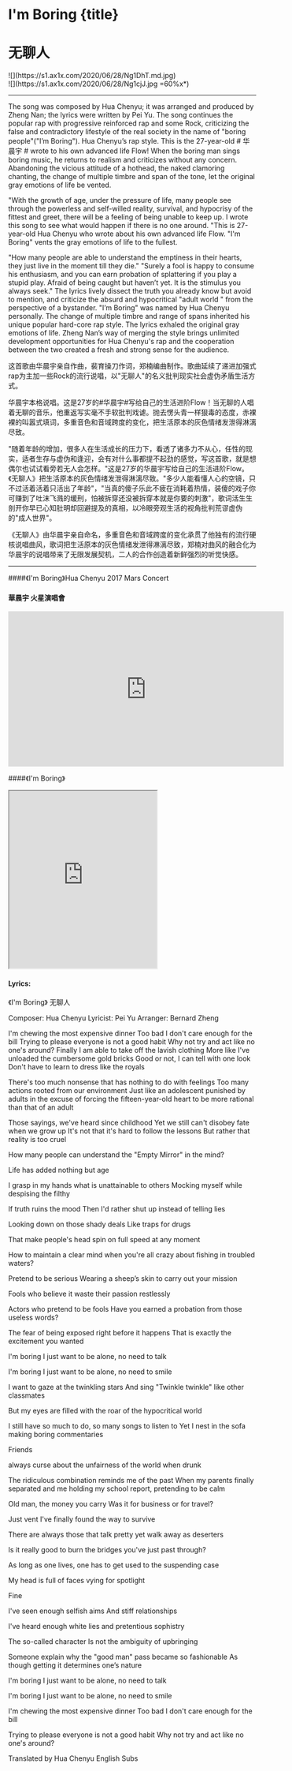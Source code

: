 # I'm Boring {title}
# 无聊人
<div class="background" markdown="1">
![](https://s1.ax1x.com/2020/06/28/Ng1DhT.md.jpg)
</div>

<div class="center shadow" markdown="1">
![](https://s1.ax1x.com/2020/06/28/Ng1cjJ.jpg =60%x*)
</div>

----------------------

The song was composed by Hua Chenyu; it was arranged and produced by Zheng Nan; the lyrics were written by Pei Yu. The song continues the popular rap with progressive reinforced rap and some Rock, criticizing the false and contradictory lifestyle of the real society in the name of "boring people"("I’m Boring"). Hua Chenyu’s rap style. This is the 27-year-old # 华晨宇 # wrote to his own advanced life Flow! When the boring man sings boring music, he returns to realism and criticizes without any concern. Abandoning the vicious attitude of a hothead, the naked clamoring chanting, the change of multiple timbre and span of the tone, let the original gray emotions of life be vented.

"With the growth of age, under the pressure of life, many people see through the powerless and self-willed reality, survival, and hypocrisy of the fittest and greet, there will be a feeling of being unable to keep up. I wrote this song to see what would happen if there is no one around. "This is 27-year-old Hua Chenyu who wrote about his own advanced life Flow. "I'm Boring" vents the gray emotions of life to the fullest.

"How many people are able to understand the emptiness in their hearts, they just live in the moment till they die." "Surely a fool is happy to consume his enthusiasm, and you can earn probation of splattering if you play a stupid play. Afraid of being caught but haven’t yet. It is the stimulus you always seek." The lyrics lively dissect the truth you already know but avoid to mention, and criticize the absurd and hypocritical "adult world " from the perspective of a bystander. "I’m Boring" was named by Hua Chenyu personally. The change of multiple timbre and range of spans inherited his unique popular hard-core rap style. The lyrics exhaled the original gray emotions of life. Zheng Nan’s way of merging the style brings unlimited development opportunities for Hua Chenyu's rap and the cooperation between the two created a fresh and strong sense for the audience.

这首歌由华晨宇亲自作曲，裴育操刀作词，郑楠编曲制作。歌曲延续了递进加强式rap为主加一些Rock的流行说唱，以"无聊人"的名义批判现实社会虚伪矛盾生活方式。

华晨宇本格说唱。这是27岁的#华晨宇#写给自己的生活进阶Flow！当无聊的人唱着无聊的音乐，他重返写实毫不手软批判戏谑。抛去愣头青一样狠毒的态度，赤裸裸的叫嚣式填词，多重音色和音域跨度的变化，把生活原本的灰色情绪发泄得淋漓尽致。

"随着年龄的增加，很多人在生活成长的压力下，看透了诸多力不从心，任性的现实，适者生存与虚伪和逢迎，会有对什么事都提不起劲的感觉，写这首歌，就是想偶尔也试试看旁若无人会怎样。"这是27岁的华晨宇写给自己的生活进阶Flow。《无聊人》把生活原本的灰色情绪发泄得淋漓尽致。"多少人能看懂人心的空镜，只不过活着活着只活出了年龄"，"当真的傻子乐此不疲在消耗着热情，装傻的戏子你可赚到了吐沫飞溅的缓刑，怕被拆穿还没被拆穿本就是你要的刺激"，歌词活生生剖开你早已心知肚明却回避提及的真相，以冷眼旁观生活的视角批判荒谬虚伪的"成人世界"。

《无聊人》由华晨宇亲自命名，多重音色和音域跨度的变化承贯了他独有的流行硬核说唱曲风，歌词把生活原本的灰色情绪发泄得淋漓尽致，郑楠对曲风的融合化为华晨宇的说唱带来了无限发展契机，二人的合作创造着新鲜强烈的听觉快感。

---------------------------------

####《I'm Boring》Hua Chenyu 2017 Mars Concert
#### 華晨宇 火星演唱會

<iframe width="560" height="315" src="https://www.youtube.com/embed/EQrJIQWqIWI" frameborder="0" allow="accelerometer; autoplay; encrypted-media; gyroscope; picture-in-picture" allowfullscreen></iframe>

####《I'm Boring》

<iframe allowfullscreen height=360 src="https://rio6.github.io/Subtube?v=kjuIx3vkJKg&subtitle-English=https://dl.dropboxusercontent.com/s/wr8klt1sz3cv17u/The%20Next%202017%20EP8%20I%20am%20Boring.srt"></iframe>


#### Lyrics:
<div class="box">
《I'm Boring》
    无聊人  
   
Composer: Hua Chenyu
Lyricist: Pei Yu
Arranger: Bernard Zheng

I'm chewing the most expensive dinner
Too bad I don't care enough for the bill
Trying to please everyone is not a good habit
Why not try and act like no one's around?
Finally I am able to take off the lavish clothing
More like I've unloaded the cumbersome gold bricks
Good or not, I can tell with one look
Don't have to learn to dress like the royals

There's too much nonsense that has nothing to do
with feelings
Too many actions rooted from our environment
Just like an adolescent punished by adults
in the excuse of 
forcing the fifteen-year-old heart to be
more rational than that of an adult

Those sayings, we've heard since childhood
Yet we still can't disobey fate when we grow up
It's not that it's hard to follow the lessons
But rather that reality is too cruel

How many people can understand
the "Empty Mirror" in the mind?

Life has added nothing but age

I grasp in my hands what is unattainable to others
Mocking myself while despising the filthy

If truth ruins the mood
Then I'd rather shut up instead of telling lies

Looking down on those shady deals
Like traps for drugs

That make people's
head spin on full speed at any moment

How to maintain a clear mind
when you're all crazy about fishing in troubled waters?

Pretend to be serious
Wearing a sheep’s skin to carry out your mission

Fools who believe it
waste their passion restlessly

Actors who pretend to be fools
Have you earned a probation from those useless words?

The fear of being exposed right before it happens
That is exactly the excitement you wanted

I'm boring
I just want to be alone, no need to talk

I'm boring
I just want to be alone, no need to smile

I want to gaze at the twinkling stars
And sing "Twinkle twinkle" like other classmates

But my eyes are filled with
the roar of the hypocritical world

I still have so much to do, so many songs to listen to
Yet I nest in the sofa making boring commentaries

Friends

always curse about the unfairness of the world
when drunk

The ridiculous combination reminds me of the past
When my parents finally separated
and me holding my school report, pretending to be calm

Old man, the money you carry
Was it for business or for travel?

Just vent
I've finally found the way to survive

There are always those that talk pretty yet walk away
as deserters

Is it really good to burn the bridges
you've just past through?

As long as one lives, one has to get used to
the suspending case

My head is full of faces vying for spotlight

Fine

I've seen enough selfish aims
And stiff relationships

I've heard enough white lies
and pretentious sophistry

The so-called character
Is not the ambiguity of upbringing

Someone explain why the "good man" pass
became so fashionable
As though getting it determines one’s nature

I'm boring
I just want to be alone, no need to talk

I'm boring
I just want to be alone, no need to smile

I'm chewing the most expensive dinner
Too bad I don't care enough for the bill

Trying to please everyone is not a good habit
Why not try and act like no one's around?

Translated by Hua Chenyu English Subs
</div>